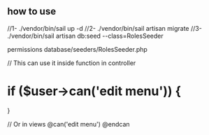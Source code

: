 ## how to use

//1- ./vendor/bin/sail up -d
//2- ./vendor/bin/sail artisan migrate
//3- ./vendor/bin/sail artisan db:seed --class=RolesSeeder

permissions
database/seeders/RolesSeeder.php

// This can use it inside function in controller
# if ($user->can('edit menu')) {
    
}

// Or in views
@can('edit menu')
    <!-- Examples: Show edit menu button -->
@endcan

